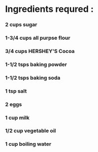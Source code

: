 # Ingredients requred :

### 2 cups               sugar
### 1-3/4 cups           all purpse flour
### 3/4 cups             HERSHEY'S Cocoa
### 1-1/2 tsps           baking powder 
### 1-1/2 tsps           baking soda
### 1 tsp                salt
### 2                    eggs
### 1 cup                milk
### 1/2 cup              vegetable oil
### 1 cup                boiling water